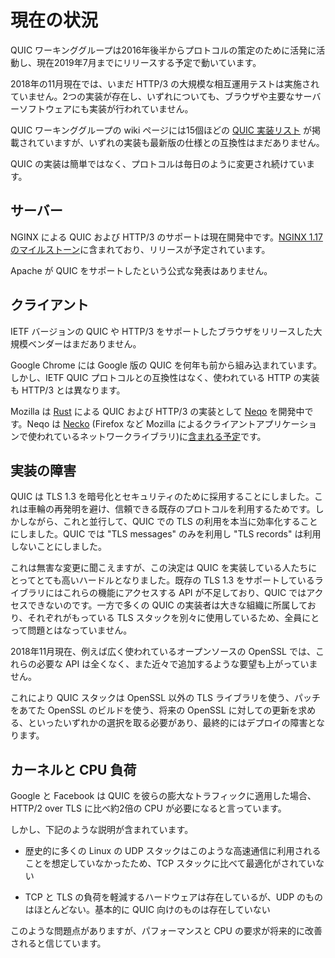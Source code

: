 # 現在の状況

QUIC ワーキンググループは2016年後半からプロトコルの策定のために活発に活動し、現在2019年7月までにリリースする予定で動いています。

2018年の11月現在では、いまだ HTTP/3 の大規模な相互運用テストは実施されていません。2つの実装が存在し、いずれについても、ブラウザや主要なサーバーソフトウェアにも実装が行われていません。

QUIC ワーキンググループの wiki ページには15個ほどの [QUIC 実装リスト](https://github.com/curl/curl/wiki/QUIC-implementation) が掲載されていますが、いずれの実装も最新版の仕様との互換性はまだありません。

QUIC の実装は簡単ではなく、プロトコルは毎日のように変更され続けています。

## サーバー

NGINX による QUIC および HTTP/3 のサポートは現在開発中です。[NGINX 1.17 のマイルストーン](https://trac.nginx.org/nginx/milestone/nginx-1.17)に含まれており、リリースが予定されています。

Apache が QUIC をサポートしたという公式な発表はありません。

## クライアント

IETF バージョンの QUIC や HTTP/3 をサポートしたブラウザをリリースした大規模ベンダーはまだありません。

Google Chrome には Google 版の QUIC を何年も前から組み込まれています。しかし、IETF QUIC プロトコルとの互換性はなく、使われている HTTP の実装も HTTP/3 とは異なります。

Mozilla は [Rust](https://www.rust-lang.org/) による QUIC および HTTP/3 の実装として [Neqo](https://github.com/mozilla/neqo/) を開発中です。Neqo は [Necko](https://developer.mozilla.org/en-US/docs/Mozilla/Projects/Necko) (Firefox など Mozilla によるクライアントアプリケーションで使われているネットワークライブラリ)に[含まれる予定](https://github.com/mozilla/neqo/issues/10)です。

## 実装の障害

QUIC は TLS 1.3 を暗号化とセキュリティのために採用することにしました。これは車輪の再発明を避け、信頼できる既存のプロトコルを利用するためです。しかしながら、これと並行して、QUIC での TLS の利用を本当に効率化することにしました。QUIC では "TLS messages" のみを利用し "TLS records" は利用しないことにしました。

これは無害な変更に聞こえますが、この決定は QUIC を実装している人たちにとってとても高いハードルとなりました。既存の TLS 1.3 をサポートしているライブラリにはこれらの機能にアクセスする API が不足しており、QUIC ではアクセスできないのです。一方で多くの QUIC の実装者は大きな組織に所属しており、それぞれがもっている TLS スタックを別々に使用しているため、全員にとって問題とはなっていません。

2018年11月現在、例えば広く使われているオープンソースの OpenSSL では、これらの必要な API は全くなく、また近々で追加するような要望も上がっていません。

これにより QUIC スタックは OpenSSL 以外の TLS ライブラリを使う、パッチをあてた OpenSSL のビルドを使う、将来の OpenSSL に対しての更新を求める、といったいずれかの選択を取る必要があり、最終的にはデプロイの障害となります。

## カーネルと CPU 負荷

Google と Facebook は QUIC を彼らの膨大なトラフィックに適用した場合、HTTP/2 over TLS に比べ約2倍の CPU が必要になると言っています。

しかし、下記のような説明が含まれています。

- 歴史的に多くの Linux の UDP スタックはこのような高速通信に利用されることを想定していなかったため、TCP スタックに比べて最適化がされていない

- TCP と TLS の負荷を軽減するハードウェアは存在しているが、UDP のものはほとんどない。基本的に QUIC 向けのものは存在していない

このような問題点がありますが、パフォーマンスと CPU の要求が将来的に改善されると信じています。
